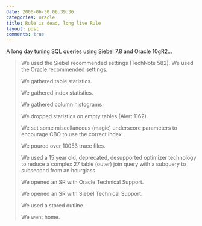 ```yaml
---
date: 2006-06-30 06:39:36
categories: oracle
title: Rule is dead, long live Rule
layout: post
comments: true
---
```

A long day tuning SQL queries using Siebel 7.8 and Oracle 10gR2...

> We used the Siebel recommended settings (TechNote 582).
> We used the Oracle recommended settings.
>
> We gathered table statistics.
>
> We gathered index statistics.
>
> We gathered column histograms.
>
> We dropped statistics on empty tables (Alert 1162).
>
> We set some miscellaneous (magic) underscore parameters to encourage
> CBO to use the correct index.
>
> We poured over 10053 trace files.
>
> We used a 15 year old, deprecated, desupported optimizer technology to
> reduce a complex 27 table (outer) join query with a subquery to
> subsecond from an hourglass.
>
> We opened an SR with Oracle Technical Support.
>
> We opened an SR with Siebel Technical Support.
>
> We used a stored outline.
>
> We went home.
